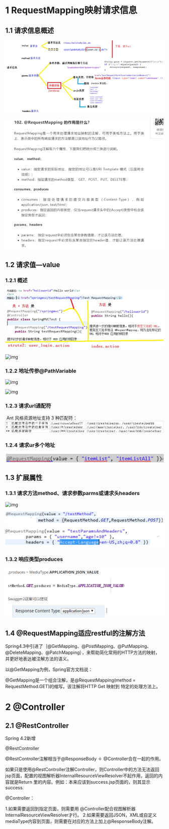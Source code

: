 

# 1  **RequestMapping映射请求信息**

## 1.1 **请求信息**概述

![请求信息](./assets/请求信息.jpg) 

 ![请求信息](./assets/概述.jpg)

## 1.2 **请求值—value**

### 1.2.1 **概述**

 

![请求值概述](./assets/请求值概述.jpg) 

 

![img](file:///C:\Users\lan\AppData\Local\Temp\ksohtml3776\wps3.jpg) 

### 1.2.2  **地址传参@PathVariable**

 

![img](file:///C:\Users\lan\AppData\Local\Temp\ksohtml3776\wps4.jpg) 

 

![img](file:///C:\Users\lan\AppData\Local\Temp\ksohtml3776\wps5.jpg) 

###  1.2.3 **请求url通配符**

​	Ant 风格资源地址支持 3 种匹配符：![请求url通配符](./assets/请求url通配符.png)

### 1.2.4 请求ur多个地址

![请求ur多个地址](./assets/请求ur多个地址.jpg) 

 

## 1.3 扩展属性

### 1.3.1 **请求方法method、请求参数parms或请求头headers**

![img](file:///C:\Users\lan\AppData\Local\Temp\ksohtml3776\wps6.png) 

![img](./assets/其他请求.jpg) 

 



 

### 1.3.2 **响应类型produces** 

![响应类型](./assets/响应类型.png)



 

## 1.4 @RequestMapping适应restful的注解方法

 Spring4.3中引进了｛@GetMapping、@PostMapping、@PutMapping、@DeleteMapping、@PatchMapping｝，来帮助简化常用的HTTP方法的映射，并更好地表达被注解方法的语义。

  以@GetMapping为例，Spring官方文档说：

  @GetMapping是一个组合注解，是@RequestMapping(method = RequestMethod.GET)的缩写。该注解将HTTP Get 映射到 特定的处理方法上。

 

 

 

# 2 **@Controller**

## 2.1 **@RestController**

Spring 4.2新增

@RestController

@RestController注解相当于@ResponseBody ＋ @Controller合在一起的作用。

如果只是使用@RestController注解Controller，则Controller中的方法无法返回jsp页面，配置的视图解析器InternalResourceViewResolver不起作用，返回的内容就是Return 里的内容。例如：本来应该到success.jsp页面的，则其显示success.

@Controller：

1.如果需要返回到指定页面，则需要用 @Controller配合视图解析器InternalResourceViewResolver才行。
    2.如果需要返回JSON，XML或自定义mediaType内容到页面，则需要在对应的方法上加上@ResponseBody注解。

 